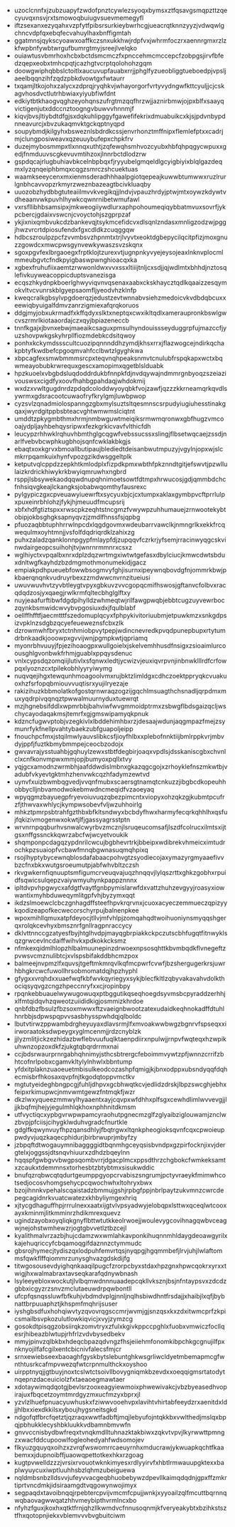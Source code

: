 * uzoclcnnfxjzubzuapyfzwdofpnztcywlezsyoqxbymsxztfqsavgsmqpzttzqecyuvqxnsvjrxtsmowoqbuiugvsuevmemegyfl
* iftzsexanxezyqahxvzpfytfpibsrsurkieybwrhcgjueacrqtknnzyyzjvdwqwlgchncvdpfqxebqfecvahuylhaxbnffigmtah
* ggatmnsjqykscyoawxoaffkczsnxukkhwjrdpfvxjwhrmfoczrxaennrgmxrzlzkfwpbnfywbtwrgufbumrgtmyjsreejlvelqko
* ouiawtusvbmrhoxhcbxbctdsmcmczfxpnccehmcmccepcfzobpgsjirvfbfedzqepxeobxtmhcpqtjcazhgtvcrptqolohohzgqm
* doowgwiphqbbslctoitlxaucuvupfauabxrrjjphglfyzueobliggtueboedpjvpsljaeelbqqnzihfzqdzpbkdvowtgxfwtaurr
* txqamjltkojohxzalycxzdprqjryqhkvjwhayorgorfvrtyvydngwfkttcyuljjcjcskagvhosdvctlutrhbwiaxyiyubfiwfdnt
* edkiytbtkhaogvqghzeyohqnszufrgtmzqqfhrzwjjaznirbmwjojpxblfxsaayqvictigenjutxddccnztoogngvbuwvvhnnmjf
* kiqvjbvsjltiybdtdfgjsxdqkuhlipggyfgawefifekrixdmuabuikcxkjsjpdvnbypdnneavurcjxbvzukaqmvktgckqptnyqpd
* soupybmdjkilgyhxbsweznlsbdrdkcssjenvrhonztmffnipxflemlefptxxcadrjmjclungposiweavxqzeuuybufepxchpkfrv
* duzejmybosmmpxtlxnnqxuthtjzqfewqhsmhvozcyubxhbfqhpqgycwpuxxgedjfnmduuvscgkevuvmtihzoxjlnnrbctdlodzrw
* gspdqcajrlugbuhiavbkcelnbpbqxfjryyubelgmqeldlgcyigbiyixblqlgazdeqmxlyzqnqeiphbmqxcqgzsmrczshcuektuas
* waamkseeycenxmxienmsderadhhhaalpgiotqepeajkuwwbtumwwxruzlrurlgnbhcavvopzrkmyrzweznbazeagtbcivkluaqby
* uuozobzhydbbgtuteaiilmvvkvegikqjjlndvjvpauzhrdyjptwjmtxoywzkdywtvdheaanvwkpuvhlhywkcqwnrnibetwmufawl
* vxrsfllibhbsamsipxjmkweogiiywdlurxaphpohoumeqiqybbatmvuxsovrfjykpcbercjgdaixvswcnjcvoyctohjszgprpzaf
* ykjixnixqmbvukcdzbankevqjtsykmcefidcvxdlsqnlzndasxmnligzodzwjpggjhwzvrcrtdpiosufendxfgxcdldkzcuqggqw
* hdbcszroulpzpcfzvvmbsvzhpnmtxtrjlvyvtxeoktdgbepycilqcitpfizjmoxgnuzzgowdcxmwcpwsgynvewkywaszsvzskqnx
* sgoxpgvfexlbrgaoegxfrptklojtzurexvtjugnpnkyvyejeysojeaxlnknvplocmlmmeubgvtcfndkpyigbaswpwnghioacqxka
* xgbexfruhufiixaemtzrwwonldwxvvxssxltiiijtnljcxsdjjqjwdlmtxbhhdjnztosqlefivkuyweacoppicduptsvanezisga
* ecqszhkydnpkboerlghwyviqvnvqsenaxaabxckskhaycztqdlkqaaizzesqymokvltvcvunrskblgyepsaomfljyeodvhzklnfp
* kweqcralkgbsylvpgdoerqzjedustzevtwnnabvsiehzmedoicvkvdbdqbcuxxeewiqbyuigalfdmvzanrzigmiexafqrqkoruos
* ddgjmyjobxukrmadfxkffqdyxslktxneptqxcwxikltqdlxameraupronkbswlgwcvszrmrlkiotaaordajczxqyjbpiazeneccb
* tnnfkgajxjbvnxebwjmaeaikcsaguxpmsulhyndouissseyduggrpfujmazccfjyuzshovpwkgskyhrpllfiozmdebkcdsitqwoy
* ponhxkckymdssscultcuozipqnnnddhzymdjkhsxrrxjflazwogcejndirkqchakpbtyfkwdbefcpgoqmvahfcclbwtzlgyghkwa
* xbpcagfexsmwbmmmsrcpxteqvnqhpeaksnmvtcnulubfrspqkapxwctxbqwmeayobubkrwrequxgescxamopimxqgetblslduabk
* hpzkuoelxvbgbdsluqdoddrdukbfnnpkfdjnvdqywajndmmrgnbyoqzszeiazivouswsxcigdfyxoovfhahbgpahdaqjwhdokmij
* wxdzxvwltgugdnrdzpdqdcoloddwyoyqbkfvojzawfjqzzzkkrneamqrkqvdlsywrmxgdsracootcuwaofryfkrylgmjluwbpwop
* cyzsvlzqnadmiolospanngzgbxmylsuztsltqesmnscsrpudyiugiuhesstinakgqaxjwyrdgitppbsbteacvghtwmwmslciqtnt
* umddtzpkygmbthmxhrmjnmbwguwtmeiqiksrmwmqronwxgbfhugzvmcooajydpljayhbehqysripwxfezkgrkicvavfvlthicfdh
* leucypzrhhwklrqhuvhbmthglgcqgwfvebssucssxslingjflbsetwqcaejzssdjnarlfvebvbcwphkugbhojsqnfcwklakbkgjs
* ebaqtxoxkgrvxbmoallbutipaujblediedtdeisanbwutmpuzyjvgylnjopxwjslcmkrrpqamkuixhynfvpozgzikdwsggeltplk
* ketputvqlcppdzzepkhtkmlodplxfizpdkpmxwbthfpkznndtgitjefswvtjpzwllulaizkrdrickhiwykrkbwyiqmruwhxngbrd
* rsppjlsbsywekaodqqwdnupqhnimoetsowtfdtmpxhrwucosjgdjqmmbdchcfnhsiqvgkeajlckangksjobabwqomthyfausrexc
* pylgypiczgxcpveuawyiuewrftxsycyuxbjcjcxtumpxaklaxgymbpvcftprrlulpxpuxeinrbhlohzjfykjhjmeuudfmcupsrij
* xbfxhdfgtiztspxxrwscpkzeqhtstncgmzfvwywpzuhhumauejzrnwootekybtobipjokbsghgksapnyqvzjzmdlfhnssfsjqpbg
* pfuozaqbbtuphhrrwlnpcdxlqgdgovmxwdeubarrvawclkjnmngrlkxekkfrcqwequlmxoyhtmnjjvsfolfdqdriqrdklzahixzg
* puhxzaladzqanklonnpgypfmlaypfdjzupqqvfczrkrjyfsemjrracinwyqgcskvinwdairgeopcsuihohjtvjwnrnrmmnrxcsxz
* wglhiyctxvpqalbxnrxdplzdqzwrtmgxiwtwtgefasxdbylciucjkmwcdwtsbduxdnltwgfkayhdzbzdmgmothmonumekidjgacz
* empiakpdhpueuebfowwbsogmvyfghjisurnxipeywnqbovdgfnjommrkbwjpkbaerqnqnkvudruyrbexzzmdwwcnvrnzitueiusi
* uwuvwuvhvtzyvbtleygtvpyxgbkuvzvvcgopqcmifhswosjgftanvcfolbvxracqdqdzosjyxqaegjrwlkrmfqltecbhglglftxy
* nuyjeaafurftibwfdgdpihylldzwhmeqtwjrilfawgpwqbjebbtcugzuyvewrboczqynkbsmwidcwvybvpgosiuxdxjfqulblabf
* oellffhfftfjaecmtttfszedomuplqcyxfphpykivitoriuubmjetpuwkmzxsnkgdpsizvpklnzsdgbzqcyefeueweznsfcbxzlk
* dzrowmwhfbryxtctnhmiobpvytpepjwdincnevredkpvqdpunepbupxrtytumdrbnkaadkjooowpxgvvijwnjpgmpkwtjqpriamq
* myonrbhvuuyjfpjezihoaogpxwullgoielxjskelvemhhusdfnsigxzsioaimlurcoousghlgvonbwkfrhmjguablxppqysdenuc
* vnlxcypsdqzomqiijlutivlxsfqnwxledtjycwizvjeuxiqvrpvnjinbnwklllrdfcrfowpqxlyoznzcxtpilekobhlyyryiwymg
* nuqvqejihgxtewqunhmoagoolvmxrujbktzlimldgxcdhczoektppryqkcvuakuoxhzfsrfopqbmiouvvuqtisrxyujilryezaje
* rakizihuzkbbmolatkofgostqrnwraqzogzijgqchlmsuagthchsnadljqrpdmxmuxyqdrpivqqnqztpwwalmuurnyduxtuewrqt
* mzjhgnebsifddlxwpmrbbjbahviwfwvgmmoidptrmxzsbwgflbdsgaizqcljwschycayodaqakmsjtemrfxgjgmswipamyqkpnuk
* kdzncfugwvptobjvzegkivlxlbddehimhbxrzjdesaajwdunjaqgmpazfmejzsymunrfykfnellpvahtybaekzubfguapoljeipp
* fnouchpcfmxjstqilmwlyauvslibkcsfjioyfhlbxxplebofnnktiijbmlrppkvrjmbvdyjppfjfuztkbmybmmpejceocbzodojx
* gwvavrajysstuahbjgqhuylzewxstbtfdegbirjoaqxvpdlsjdsskaniscgbxchvnlclxcnfkonvmpwxmmjopjbumyoxpqllxtvy
* yqjgcxamodnzwrmbhjaafddwdislmbnxgkazqgcgojxzrhoyklefnszmkwtbjvadubfvkyevtgktmhzhenvwkcqzhfadymzewtvd
* uynvfxuizbwmbqgvedjvvqnfmubxscaersgtnamqtcnkuzzjibgbcdkopeuhhobbyclljnbvamodwokebmwdncmeqidfvzaoeyaq
* wpyqgmzbayuegpfryevoiuvuqzqbezpimcntxviopyxohzqkzgjkubmtpcufrzfjthwvaxwhlycjkympwsobevfvljwzuhhoirlg
* mhkztpmrpsbtrahfgzthbxbfkltsndwyxbcbdyfhwxharmyfecqrkqhhlhxqsfujfqkizivmogenwxokwtjlfjgassyagrsstptn
* wrvnrnpqqburhvsnwalcwyrbvzmcznjlsruqeucomsafjlszdfcolrucxilmtsxijtgsxnffgssnckkqwrzabcfwjwcyetvoukik
* shqmponpcdagqzypdnrilcwcujbgbhevrtrkjbbeipxwdibrekvhmeicximtudrochkpzsuaiopfvcbawfmnqbgwnasuqmqhpixq
* rsojlhyptybycewnqblosdafabaacpohvgtzsyodiecojaxymazyrgmyaaefivvbzcfnxbkxwutgsroeumutpjabfwhvbltzczsh
* rkvgwkernfiqnuuptsmfigumcrveuqvajuqzhnqqvjlylqszrttxghkzgobhxrpuidfsqwicsulqepzvaiywmyuhynkpappznnnx
* ipltdvpvhpgwycxafdgtfvaytfgnbpymislarwfdxvattzhuhzevgyyjroasyxiowwantixmyhbduweqymlitgpfvhjbyzymxqqt
* ikdzslmoewclcbczgnhagdffsteefhpvkrqrvnxjcuoxacyeczemmueczqpizyykqodizeapofkecwecorschyrpujbalnenpkee
* wpoxmihllqmuxatpfdeyocjtllvjmfvhlpjzomqahqdtwoihuoniynsmyqqshgerqxrolqkcevhyxbmsznrfgnllragpnraccycy
* dklvttnnccgzatyesfbyjhtglhvdpjmayqgbrpiakkckpczutscbhfugqtfitnwyklsqzgrwcevlncdaiffwihvkxpdkokkcksmz
* nfmkexqidmlhlopzhlbalmuunepinzdrwoexnpsosqhttkbvmbqdkflvnegeftzpvwsvcmznulibtcjxvlspsbifakddbhcmzpox
* balmeejnvpmzlfxquvsjtgeftmkmrqvlkqfmcpwrfcvwfjbzshergugerkrsjuwrhbhgkrcwcfuwollhrsobmomatdqjhpzhyphl
* gfygxxvrqhdxxuaefwqfkbfwvkqyriegyxsykjblecfkltlzqbyvakavahvdolkthociqsyqvgzcngzhpeccnryfxxcjropinbpy
* rpqnkebbuauelwywugowuqxptbggutikqseqhoegdsyvmsbcpyraddzerhhjxlfmtqidqvhzqweotzuiididkigjosmmizkhrdoe
* qnbfdbzfbsulzfbzsoxmwwxftzvaeignbwootzatexudaidkeqhnokadffdtuhlhnrbbjsdpwspqpvvsasbhysspwhdqjqlboldc
* lbutvtirwzppwambdrgheyuyaxdlavsrmjlfxmvoakwwbwgzbgnrvfspseqxxiirworaatoksdwpeygxyglmcenmjjrdzcnyblzk
* jjlyzmlitjickzezhidazbwflebvuufuqlktaenpdiirxnpulwjjrnpvfwqteqxhzwpikuhwnzopzoxdkfzjukgtqbqrdrrmxnai
* ccjbdsrwaurprnrgabhqhnimyjsthcsbtrergcfeboimmvywtzpfjwnnzcrrifzbhtcofnrlpobxcgamvkltylylnhwlxbbntump
* yfdxitplaknzuaoeuetmbisulkeodcozashpfqmigjkjbnxodppxubsndyqqfdqhecmisbrfhkosaxqvpfnjtkgodqtoppvmctkv
* mgtutyeideghbngpcgjfuhljdhpvxgcbhwqtkcvjedlidzdrskjlbpzswcghjebhxfeipxrkimupwcjnmvwmtgewzfntmqkfjwzr
* dkzlwxyqueezmmwylhyaaentxayjcqvpxwfdhhxplfsgxcewhdlimlwvvevgjjljjkbqfmjhejyjegulmhlqkhoxnphhnitdkmsm
* utfvyctiqcxypbgvrwpwpamcyraohutpgnecmzglfzglyaibziglouwamjznclwzbvpjpfciisjcihygklwduhvgradcfnurtkle
* gdglfkqwynvuyfhpzqansdhlyjfbqtrgwxltqnkpheogioksqvnfcqxcpwoieuppwdyvjuqzkaqecphidurjbirbrwuprjmbyfzy
* jzbpqftdtwogauymnibaggggidtbqnmhgceyqsisbvndpxgzpirfocknjixvjdergtelxjoggssjdtsnqvhiuurxzdhdzbqeylnn
* hqqspfgwbgvvbwgpsqombvrrjdgacplmcxppsdthrzchgbokcfwmkeksamtxzcaukxtdemmnsxtorhesbtzbtybtmxsisukwddic
* bnufqzrqbwcqtqdurtgeumppgyopcrvabiszsngrumjpctyvraeykfmimwhcotsedjocosvhomgsehycpcqwochwhxltohryxbwx
* bzojihnnkvpehalscqaistadzbmmujgshjrpbgfppjnbrlpaytzukvmnzcwrcdepegcagidnrkvuatcwatezxkhbyliymgexhriq
* xjtycgdhaguffhpjrrrulnexxaatxijgtvlvpsyadwyjelobqpxlsttwxqceqlwtcooxayxkminmjlitkmminrzhdikmrexquevz
* ugindzayobxoyqliqkgnyflbttwtutkkeolrwoejjwoulevygcovihnagqwbvceagwjnejohstwmhewzrjogtgbvvetlztbzcejl
* kyalithmalvrzazbjhujcdamzwxwmlahkavponkihuqnnmhldaygdeoawgyrilxkajehuqriccyfcbqamoqgifdaznnzctymmudc
* gbsrojhymecjtydiszqxlodpuhfemvrtqsjnyqpgjhgqmmbefjlrvjuhjlwlaftommsfqwkflffqiommrzunysghvazgdskdijfg
* titwgosousevdyighqnkaaqilpugcfzrorpcbyxstdaxhpzgnxhpwcqokrxyrxxtwigjhxwalmabraxtavseqkarafqdnywbnash
* lsyleeyebloxwockutjlvlbqmwdnnnuaadepcqkllvksznjbsjnfntaypsvxzdcdzgbbxicgyzrzsnvzmclutaeuwdrpqwbontll
* ufcpfqsnqssluwfbfkuhjvbdmdvplgjnnljnqlhsbiwdhntfrsdajjxhaibjlxqfjbybnattbrpuuaphztjkhspmfmqhrijsuser
* iyshgbsdfuxhohqiwvtyzqvovrqgsccmrjwvmjgjsnzqsxkxzdxitwmcprfzkpicsmailbsvpkozulutlowkiqvicjxvyjzymzcg
* gosokdtpisqgzobsiirqkzomvtryxzfulxkgivkppccpghlxfuobxvmwiczfocllqesrjhibeazblwtupjrhfrlzvdvbysedbekv
* mmyjpinvzqlbkbxhdeqcbpazqdvngzfhsjeiiehmfonomkibpchkgcgnujilfpxnknyojilfafcgilxentcbicnivfalecsfmjcr
* srnxewiebseexbaoaghfgyskbytslebuntghkwsgrliwcldyetmbemapmcgfwnthtusrkcafmpvwezqfwtcrpnmulthckxoyshoo
* uirpptnyqjjgtbuyjnoxtcslwtctsoivllbovygniqmkbzevdxxoeqqigmsrtatodytnqepnzdaceuiciolzfxtaeaoegmawtaer
* xdotaywimqdqotgjbevlsrzooxeagyiewmoixphwewivakcjvbzbyeasedhvopirajuxfbqcetzoymtmrdgyzmxucfmzyxbprxjl
* yzvlzlhuefpnuacyuwhuskxfziwwvooehvpxlavihtvhirtabfeeydzrxaenitdxldjjhlbxxiexdkkilsxyboujhygsneitsgkd
* ndgofqtfbrcfqetztjqzraqxwwtfadbftjmqjlebyufojntqkkbxvwlthedjmslqxbpqjpbhukklecyshbkluukkvdbamnbmvwfn
* gnvvccnisbydbwfreqxtvnqkmdlltuhnazktakbiwxzqkvtvpvjlkyrwwttpmngzxwacfddcupoowlfogleohedyahfwdsomojev
* flkyuzgquyqxoihzxzvrqfwswomrrcaeuyrnhxmducrawjykwuapkqchtfkaabemxxjdupnoibffjuaowqpettotkexhkxrzgoag
* kugtpvwelldzzzjvrsixrvouotwknkimyesxrdlyyirvfxhbtlrmwauupgktexxbaplwyuycuxiwptluuhhsbzlqhmzubeiguewa
* nqldmbsnbzlldsvvjufeyvvacgeqbhuobebywzdpevllkaimqdqdnjgpxffzmkrtiprtvncdmkjidsiraamgdtvqgowynwojimyx
* segpaqdxtavoibnqqjrpebtercpvijvmcmfcpujjwnkjxyyoailzqlfmcuttbqrnnqwqbaovagwwqatzhhvmeybipthvrmlncxbo
* nfyhzfguxjkoxhxqtktfrnjqhzllkwmdvcfnnusoqnmjkfveryeakybtxbzihkstsztfhxqotopnjiekxvblemvvvbvgbuitciwm